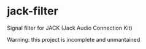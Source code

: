 # jack-filter
Signal filter for JACK (Jack Audio Connection Kit)

Warning: this project is incomplete and unmantained
